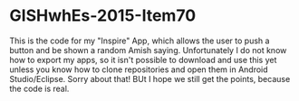 # GISHwhEs-2015-Item70
This is the code for my "Inspire" App, which allows the user to push a button and be shown a random Amish saying. Unfortunately I do not know how to export my apps, so it isn't possible to download and use this yet unless you know how to clone repositories and open them in Android Studio/Eclipse. Sorry about that! BUt I hope we still get the points, because the code is real.
